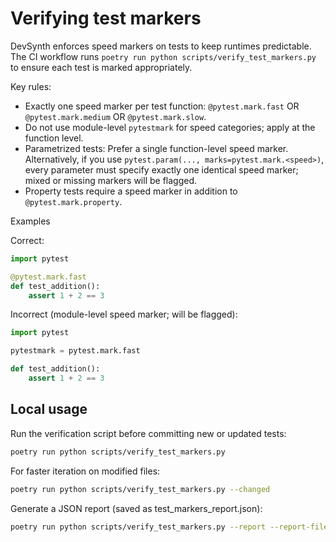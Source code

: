 # Verifying test markers

DevSynth enforces speed markers on tests to keep runtimes predictable. The CI workflow
runs `poetry run python scripts/verify_test_markers.py` to ensure each test is
marked appropriately.

Key rules:
- Exactly one speed marker per test function: `@pytest.mark.fast` OR `@pytest.mark.medium` OR `@pytest.mark.slow`.
- Do not use module-level `pytestmark` for speed categories; apply at the function level.
- Parametrized tests: Prefer a single function-level speed marker. Alternatively, if you use `pytest.param(..., marks=pytest.mark.<speed>)`, every parameter must specify exactly one identical speed marker; mixed or missing markers will be flagged.
- Property tests require a speed marker in addition to `@pytest.mark.property`.

Examples

Correct:
```python
import pytest

@pytest.mark.fast
def test_addition():
    assert 1 + 2 == 3
```

Incorrect (module-level speed marker; will be flagged):
```python
import pytest

pytestmark = pytest.mark.fast

def test_addition():
    assert 1 + 2 == 3
```

## Local usage

Run the verification script before committing new or updated tests:

```bash
poetry run python scripts/verify_test_markers.py
```

For faster iteration on modified files:
```bash
poetry run python scripts/verify_test_markers.py --changed
```

Generate a JSON report (saved as test_markers_report.json):
```bash
poetry run python scripts/verify_test_markers.py --report --report-file test_markers_report.json
```
